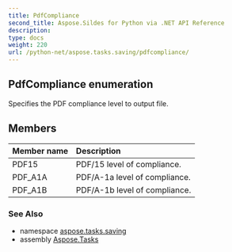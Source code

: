 ```yaml
---
title: PdfCompliance
second_title: Aspose.Sildes for Python via .NET API Reference
description: 
type: docs
weight: 220
url: /python-net/aspose.tasks.saving/pdfcompliance/
---
```


## PdfCompliance enumeration

Specifies the PDF compliance level to output file.

## Members
| Member name | Description |
| :- | :- |
|PDF15|PDF/15 level of compliance.|
|PDF_A1A|PDF/A-1a level of compliance.|
|PDF_A1B|PDF/A-1b level of compliance.|

### See Also

* namespace [aspose.tasks.saving](../../aspose.tasks.saving/)
* assembly [Aspose.Tasks](/tasks/python-net/)


